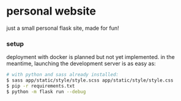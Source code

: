 # personal website

just a small personal flask site, made for fun!

### setup

deployment with docker is planned but not yet implemented. in the meantime,
launching the development server is as easy as:

```bash
# with python and sass already installed:
$ sass app/static/style/style.scss app/static/style/style.css
$ pip -r requirements.txt
$ python -m flask run --debug
```
